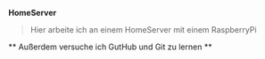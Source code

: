 __HomeServer__

>  Hier arbeite ich an einem HomeServer mit einem RaspberryPi

** Außerdem versuche ich GutHub und Git zu lernen **
